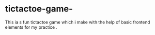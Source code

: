 # tictactoe-game-
This ia s fun tictactoe game which i make with the help of basic frontend elements for my practice .
